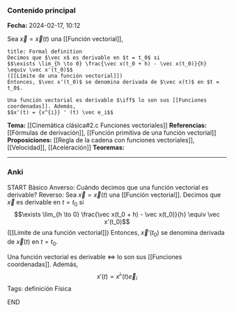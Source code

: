 ### Contenido principal

**Fecha:** 2024-02-17, 10:12

Sea $\vec x = \vec x(t)$ una [[Función vectorial]],

```ad-formal
title: Formal definition
Decimos que $\vec x$ es derivable en $t = t_0$ si
$$\exists \lim_{h \to 0} \frac{\vec x(t_0 + h) - \vec x(t_0)}{h} \equiv \vec x'(t_0)$$
([[Límite de una función vectorial]])
Entonces, $\vec x'(t_0)$ se denomina derivada de $\vec x(t)$ en $t = t_0$.
```

```ad-note
Una función vectorial es derivable $\iff$ lo son sus [[Funciones coordenadas]]. Además,
$$x'(t) = {x^{i}} ' (t) \vec e_i$$

```
 

**Tema:** [[Cinemática clásica#2.c Funciones vectoriales]]
**Referencias:** [[Fórmulas de derivación]], [[Función primitiva de una función vectorial]]
**Proposiciones:** [[Regla de la cadena con funciones vectoriales]], [[Velocidad]], [[Aceleración]]
**Teoremas:**

---
### Anki

START
Básico
Anverso: Cuándo decimos que una función vectorial es derivable?
Reverso: Sea $\vec x = \vec x(t)$ una [[Función vectorial]]. Decimos que $\vec x$ es derivable en $t = t_0$ si
$$\exists \lim_{h \to 0} \frac{\vec x(t_0 + h) - \vec x(t_0)}{h} \equiv \vec x'(t_0)$$
([[Límite de una función vectorial]])
Entonces, $\vec x'(t_0)$ se denomina derivada de $\vec x(t)$ en $t = t_0$.

Una función vectorial es derivable $\iff$ lo son sus [[Funciones coordenadas]]. Además,
$$x'(t) = {x^{i}} ' (t) \vec e_i$$
Tags: definición Física
<!--ID: 1708275569314-->
END